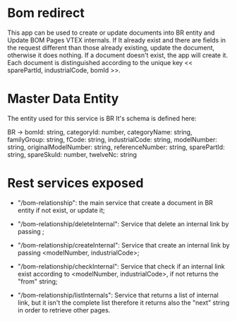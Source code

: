 # Bom redirect

This app can be used to create or update documents into BR entity and Update BOM Pages VTEX internals. If It already exist and 
there are fields in the request different than those already existing, update the document,
otherwise it does nothing. If a document doesn't exist, the app will create it. 
Each document is distinguished according to the unique key << sparePartId, industrialCode, bomId >>.

# Master Data Entity
The entity used for this service is BR
It's schema is defined here:

  BR ->  bomId: string,
        categoryId: number,
        categoryName: string,
        familyGroup: string,
        fCode: string,
        industrialCode: string,
        modelNumber: string,
        originalModelNumber: string,
        referenceNumber: string,
        sparePartId: string,
        spareSkuId: number,
        twelveNc: string

# Rest services exposed

- "/bom-relationship": the main service that create a document in BR entity if not exist, or update it;

- "/bom-relationship/deleteInternal": Service that delete an internal link by passing <from>;

- "/bom-relationship/createInternal": Service that create an internal link by passing <modelNumber, industrialCode>;

- "/bom-relationship/checkInternal": Service that check if an internal link exist according to <modelNumber, industrialCode>,
                                     if not returns the "from" string;

- "/bom-relationship/listInternals": Service that returns a list of internal link, but it isn't the complete list therefore it returns also
                                    the "next" string in order to retrieve other pages.
